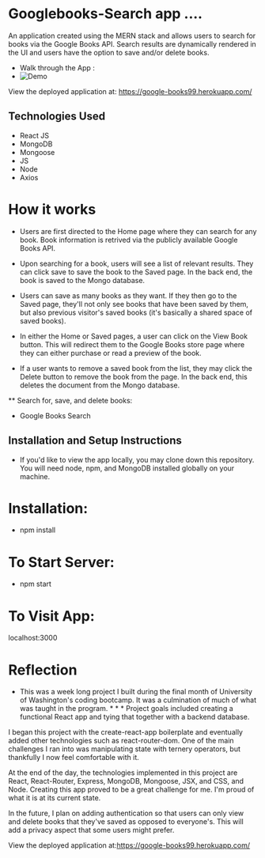 # Googlebooks-Search app ....
An application created using the MERN stack and allows users to search for books via the Google Books API. Search results are dynamically rendered in the UI and users have the option to save and/or delete books.
* Walk through the App : 
* ![Demo](https://drive.google.com/file/d/13X4hT3JcpjW7dE2f4ag6X2dAGcEp1FKX/view?usp=sharing)

View the deployed application at:  https://google-books99.herokuapp.com/

## Technologies Used
* React JS
* MongoDB
* Mongoose
* JS
* Node
* Axios
# How it works
* Users are first directed to the Home page where they can search for any book. Book information is retrived via the publicly available Google Books API.

* Upon searching for a book, users will see a list of relevant results. They can click save to save the book to the Saved page. In the back end, the book is saved to the Mongo database.

* Users can save as many books as they want. If they then go to the Saved page, they'll not only see books that have been saved by them, but also previous visitor's saved books (it's basically a shared space of saved books).

* In either the Home or Saved pages, a user can click on the View Book button. This will redirect them to the Google Books store page where they can either purchase or read a preview of the book.

* If a user wants to remove a saved book from the list, they may click the Delete button to remove the book from the page. In the back end, this deletes the document from the Mongo database.

** Search for, save, and delete books:
* Google Books Search

## Installation and Setup Instructions
* If you'd like to view the app locally, you may clone down this repository. You will need node, npm, and MongoDB installed globally on your machine.

# Installation:

* npm install

# To Start Server:

* npm start

# To Visit App:

localhost:3000

# Reflection
* This was a week long project I built during the final month of University of Washington's coding bootcamp. It was a culmination of much of what was taught in the program. * * * Project goals included creating a functional React app and tying that together with a backend database.

I began this project with the create-react-app boilerplate and eventually added other technologies such as react-router-dom. One of the main challenges I ran into was manipulating state with ternery operators, but thankfully I now feel comfortable with it.

At the end of the day, the technologies implemented in this project are React, React-Router, Express, MongoDB, Mongoose, JSX, and CSS, and Node. Creating this app proved to be a great challenge for me. I'm proud of what it is at its current state.

In the future, I plan on adding authentication so that users can only view and delete books that they've saved as opposed to everyone's. This will add a privacy aspect that some users might prefer.

View the deployed application at:https://google-books99.herokuapp.com/
